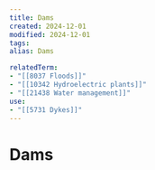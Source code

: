```yaml
---
title: Dams
created: 2024-12-01
modified: 2024-12-01
tags: 
alias: Dams

relatedTerm:
- "[[8037 Floods]]"
- "[[10342 Hydroelectric plants]]"
- "[[21438 Water management]]"
use:
- "[[5731 Dykes]]"
---
```

# Dams
